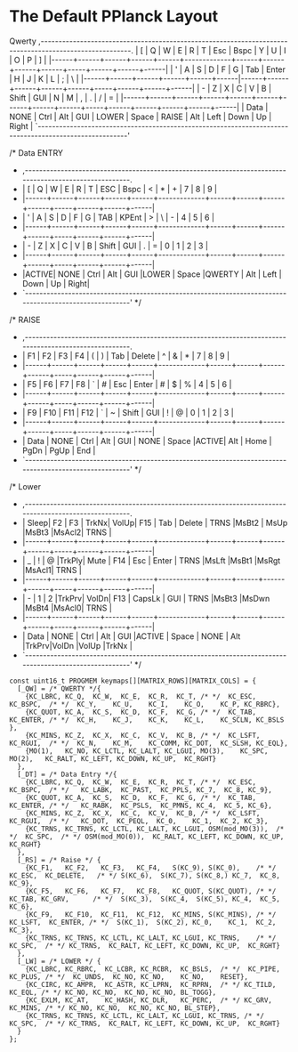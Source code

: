 # The Default PPlanck Layout

Qwerty
,-------------------------------------------------------------------------------------------------------.
|  [   |   Q  |   W  |   E  |   R  |   T   |   Esc  |   Bspc |   Y  |   U  |   I  |   O  |   P  |  ]    |
|------+------+------+------+------+-------------+------+------+------+------+-----+------+------+------|
|  '   |   A  |   S  |   D  |   F  |   G   |   Tab  |  Enter |   H  |   J  |   K  |   L  |   ;  |  \    |
|------+------+------+------+------+------|------+------+------+------+------+-----+------+------+------|
|  -   |   Z  |   X  |   C  |   V  |   B   |  Shift |  GUI   |   N  |   M  |   ,  |   .  |   /  |  =    |
|------+------+------+------+------+------+------+------+------+-----+------+------+------+------+------|
| Data | NONE | Ctrl | Alt  | GUI  | LOWER |      Space     | RAISE | Alt  | Left | Down |  Up  | Right |
`-------------------------------------------------------------------------------------------------------'


 /* Data ENTRY
 * ,-------------------------------------------------------------------------------------------------------.
 * |  [   |   Q  |   W  |   E  |   R  |   T   |   ESC   |  Bspc |   <   |   *  |   +  |   7  |   8  |  9   |
 * |------+------+------+------+------+-------------+------+------+------+------+-----+------+------+------|
 * |  '   |   A  |   S  |   D  |   F  |   G   |   TAB   | KPEnt |   >   |   \  |   -  |   4  |   5  |  6   |
 * |------+------+------+------+------+-------------+------+------+------+------+-----+------+------+------|
 * |  -   |   Z  |   X  |   C  |   V  |   B   |  Shift  |  GUI  |   .   |   =  |   0  |   1  |   2  |  3   |
 * |------+------+------+------+------+-------------+------+------+------+------+-----+------+------+------|
 * |ACTIVE| NONE | Ctrl | Alt  | GUI  |LOWER  |        Space    |QWERTY | Alt  | Left | Down |  Up  | Right|
 * `-------------------------------------------------------------------------------------------------------'
  */

  /* RAISE
  * ,-------------------------------------------------------------------------------------------------------.
  * |  F1  |  F2  |  F3  |  F4  |  (   |    )  |   Tab   | Delete |   ^  |   &  |   *  |   7  |   8  |  9   |
  * |------+------+------+------+------+-------------+------+------+------+------+-----+------+------+------|
  * |  F5  |  F6  |  F7  |  F8  |  `   |   #   |   Esc   |  Enter |   #  |   $  |   %  |   4  |   5  |  6   |
  * |------+------+------+------+------+-------------+------+------+------+------+-----+------+------+------|
  * |  F9  |  F10 |  F11 |  F12 |  `   |   ~   |  Shift  |  GUI   |   !  |   @  |   0  |   1  |   2  |  3   |
  * |------+------+------+------+------+-------------+------+------+------+------+-----+------+------+------|
  * | Data | NONE | Ctrl | Alt  | GUI  | NONE  |        Space     |ACTIVE| Alt  | Home | PgDn | PgUp | End  |
  * `-------------------------------------------------------------------------------------------------------'
   */

   /* Lower
   * ,-------------------------------------------------------------------------------------------------------.
   * | Sleep|  F2  |  F3  | TrkNx| VolUp|   F15 |   Tab   | Delete | TRNS |MsBt2 | MsUp |MsBt3 |MsAcl2| TRNS |
   * |------+------+------+------+------+-------------+------+------+------+------+-----+------+------+------|
   * |  _   |   !  |   @  |TrkPly| Mute |   F14 |   Esc   |  Enter | TRNS |MsLft |MsBt1 |MsRgt |MsAcl1| TRNS |
   * |------+------+------+------+------+-------------+------+------+------+------+-----+------+------+------|
   * |  -   |   1  |   2  |TrkPrv| VolDn|   F13 |  CapsLk |  GUI   | TRNS |MsBt3 |MsDwn |MsBt4 |MsAcl0| TRNS |
   * |------+------+------+------+------+-------------+------+------+------+------+-----+------+------+------|
   * | Data | NONE | Ctrl | Alt  | GUI  |ACTIVE |        Space     | NONE | Alt  |TrkPrv|VolDn |VolUp |TrkNx |
   * `-------------------------------------------------------------------------------------------------------'
    */



    const uint16_t PROGMEM keymaps[][MATRIX_ROWS][MATRIX_COLS] = {
      [_QW] = /* QWERTY */{
        {KC_LBRC, KC_Q,  KC_W,  KC_E,  KC_R,  KC_T, /* */  KC_ESC,  KC_BSPC,  /* */  KC_Y,    KC_U,    KC_I,    KC_O,    KC_P, KC_RBRC},
        {KC_QUOT, KC_A,  KC_S,  KC_D,  KC_F,  KC_G, /* */  KC_TAB,  KC_ENTER, /* */  KC_H,    KC_J,    KC_K,    KC_L,    KC_SCLN, KC_BSLS },
        {KC_MINS, KC_Z,  KC_X,  KC_C,  KC_V,  KC_B, /* */  KC_LSFT, KC_RGUI,  /* */  KC_N,    KC_M,    KC_COMM, KC_DOT,  KC_SLSH, KC_EQL},
        {MO(1),   KC_NO, KC_LCTL, KC_LALT, KC_LGUI, MO(3),    KC_SPC,    MO(2),   KC_RALT, KC_LEFT, KC_DOWN, KC_UP,  KC_RGHT}
      },
      [_DT] = /* Data Entry */{
        {KC_LBRC, KC_Q,  KC_W,  KC_E,  KC_R,  KC_T, /* */  KC_ESC,  KC_BSPC,  /* */   KC_LABK,  KC_PAST,  KC_PPLS, KC_7,  KC_8, KC_9},
        {KC_QUOT, KC_A,  KC_S,  KC_D,  KC_F,  KC_G, /* */  KC_TAB,  KC_ENTER, /* */   KC_RABK,  KC_PSLS,  KC_PMNS, KC_4,  KC_5, KC_6},
        {KC_MINS, KC_Z,  KC_X,  KC_C,  KC_V,  KC_B, /* */  KC_LSFT, KC_RGUI,  /* */   KC_DOT,  KC_PEQL,  KC_0,    KC_1,  KC_2, KC_3},
        {KC_TRNS, KC_TRNS, KC_LCTL, KC_LALT, KC_LGUI, OSM(mod_MO(3)),  /* */  KC_SPC,  /* */ OSM(mod_MO(0)),  KC_RALT, KC_LEFT, KC_DOWN, KC_UP,  KC_RGHT}
      },
      [_RS] = /* Raise */ {
        {KC_F1,   KC_F2,   KC_F3,   KC_F4,   S(KC_9), S(KC_0),    /* */ KC_ESC,  KC_DELETE,   /* */ S(KC_6),  S(KC_7), S(KC_8,) KC_7,  KC_8, KC_9},
        {KC_F5,   KC_F6,   KC_F7,   KC_F8,   KC_QUOT, S(KC_QUOT), /* */ KC_TAB, KC_GRV,      /* */  S(KC_3),  S(KC_4,  S(KC_5), KC_4,  KC_5, KC_6},
        {KC_F9,   KC_F10,  KC_F11,  KC_F12,  KC_MINS, S(KC_MINS), /* */  KC_LSFT,  KC_ENTER, /* */  S(KC_1),  S(KC_2), KC_0,    KC_1,  KC_2, KC_3},
        {KC_TRNS, KC_TRNS, KC_LCTL, KC_LALT, KC_LGUI, KC_TRNS,    /* */  KC_SPC,  /* */ KC_TRNS,  KC_RALT, KC_LEFT, KC_DOWN, KC_UP,  KC_RGHT}
      },
      [_LW] = /* LOWER */ {
        {KC_LBRC, KC_RBRC,  KC_LCBR, KC_RCBR,  KC_BSLS,  /* */  KC_PIPE,  KC_PLUS, /* */  KC_UNDS,  KC_NO, KC_NO,    KC_NO,    RESET},
        {KC_CIRC, KC_AMPR,  KC_ASTR, KC_LPRN,  KC_RPRN,  /* */ KC_TILD, KC_EQL, /* */ KC_NO, KC_NO,  KC_NO, KC_NO, BL_TOGG},
        {KC_EXLM, KC_AT,    KC_HASH, KC_DLR,   KC_PERC,  /* */ KC_GRV, KC_MINS, /* */ KC_NO, KC_NO,  KC_NO, KC_NO, BL_STEP},
        {KC_TRNS, KC_TRNS, KC_LCTL, KC_LALT, KC_LGUI, KC_TRNS, /* */  KC_SPC,  /* */ KC_TRNS,  KC_RALT, KC_LEFT, KC_DOWN, KC_UP,  KC_RGHT}
      }
    };
